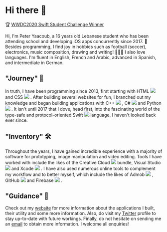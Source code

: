 # Hi there 👋

🏆 <ins>WWDC2020 Swift Student Challenge Winner</ins>

Hi, I'm Peter Yaacoub, a 16 years old Lebanese student who has been attending school and developing iOS apps concurrently since 2017. 🔀 Besides programming, I find joy in hobbies such as football (soccer), electronics, music composition, drawing and writing! 👨🏻‍🎨 I also love languages. I'm fluent in English, French and Arabic, advanced in Spanish, and intermediate in German.

## "Journey" 👀

In truth, I have been programming since 2013, first starting with HTML ![](https://placehold.it/15/e44d26/000000?text=+) and CSS ![](https://placehold.it/15/264de4/000000?text=+) . After building several websites for fun, I branched out my knowledge and began building applications with C++ ![](https://placehold.it/15/004482/000000?text=+) , C# ![](https://placehold.it/15/32007f/000000?text=+) and Python ![](https://placehold.it/15/366d9a/000000?text=+) . It isn't until 2017 that I dove, head first, into the fascinating world of the type-safe and protocol-oriented Swift ![](https://placehold.it/15/fd2722/000000?text=+) language. I haven't looked back ever since.

## "Inventory" 🛠

Throughout the years, I have gained incredible experience with a majority of software for prototyping, image manipulation and video editing. Tools I have worked with include the likes of the Creative Cloud ![](https://placehold.it/15/da1f26/000000?text=+) bundle, Visual Studio ![](https://placehold.it/15/55208a/000000?text=+) and Xcode ![](https://placehold.it/15/0a81fe/000000?text=+) . I have also used numerous online tools to complement my workflow and to better myself, which include the likes of Admob ![](https://placehold.it/15/ea4335/000000?text=+) , GitHub ![](https://placehold.it/15/010101/000000?text=+) and Firebase ![](https://placehold.it/15/039be5/000000?text=+) .

## "Guidance" 📨

Check out my [website](https://yaacoub.github.io/about/) for more information about the applications I built, their utility and some more information. Also, do visit my [Twitter](https://twitter.com/yaapete) profile to stay up-to-date with future workings. Finally, do not hesitate on sending me an [email](mailto:yaapete.dev@gmail.com) to obtain more information. I welcome all enquiries!
